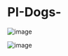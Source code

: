 # PI-Dogs-

![image](https://user-images.githubusercontent.com/89852548/156824187-d63f753c-f00c-4acd-b1b7-fa15d1b8b16b.png)

![image](https://user-images.githubusercontent.com/89852548/156824390-b550b8f9-7db3-47c2-b687-4e2b6a6bd309.png)




